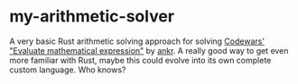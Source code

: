 # my-arithmetic-solver
A very basic Rust arithmetic solving approach for solving [Codewars' "Evaluate mathematical expression"](https://www.codewars.com/kata/52a78825cdfc2cfc87000005/rust) by [ankr](https://www.codewars.com/users/ankr). A really good way to get even more familiar with Rust, maybe this could evolve into its own complete custom language. Who knows?
